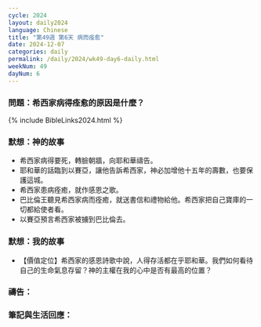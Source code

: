 ```yaml
---
cycle: 2024
layout: daily2024
language: Chinese
title: "第49週 第6天 病而痊愈"
date: 2024-12-07
categories: daily
permalink: /daily/2024/wk49-day6-daily.html
weekNum: 49
dayNum: 6
---
```


### 問題：希西家病得痊愈的原因是什麼？
 
{% include BibleLinks2024.html %}

### 默想：神的故事
+ 希西家病得要死，轉臉朝牆，向耶和華禱告。
+ 耶和華的話臨到以賽亞，讓他告訴希西家，神必加增他十五年的壽數，也要保護這城。
+ 希西家患病痊癒，就作感恩之歌。
+ 巴比倫王聽見希西家病而痊癒，就送書信和禮物給他。希西家把自己寶庫的一切都給使者看。
+ 以賽亞預言希西家被擄到巴比倫去。

### 默想：我的故事
+ 【價值定位】希西家的感恩詩歌中說，人得存活都在乎耶和華。我們如何看待自己的生命氣息存留？神的主權在我的心中是否有最高的位置？

### 禱告：

### 筆記與生活回應：
